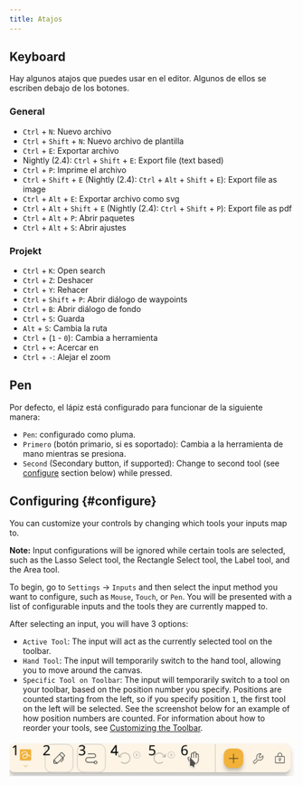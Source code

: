 ```yaml
---
title: Atajos
---
```


## Keyboard

Hay algunos atajos que puedes usar en el editor.
Algunos de ellos se escriben debajo de los botones.

### General

- `Ctrl` + `N`: Nuevo archivo
- `Ctrl` + `Shift` + `N`: Nuevo archivo de plantilla
- `Ctrl` + `E`: Exportar archivo
- Nightly (2.4): `Ctrl` + `Shift` + `E`: Export file (text based)
- `Ctrl` + `P`: Imprime el archivo
- `Ctrl` + `Shift` + `E` (Nightly (2.4): `Ctrl` + `Alt` + `Shift` + `E`): Export file as image
- `Ctrl` + `Alt` + `E`: Exportar archivo como svg
- `Ctrl` + `Alt` + `Shift` + `E` (Nightly (2.4): `Ctrl` + `Shift` + `P`): Export file as pdf
- `Ctrl` + `Alt` + `P`: Abrir paquetes
- `Ctrl` + `Alt` + `S`: Abrir ajustes

### Projekt

- `Ctrl` + `K`: Open search
- `Ctrl` + `Z`: Deshacer
- `Ctrl` + `Y`: Rehacer
- `Ctrl` + `Shift` + `P`: Abrir diálogo de waypoints
- `Ctrl` + `B`: Abrir diálogo de fondo
- `Ctrl` + `S`: Guarda
- `Alt` + `S`: Cambia la ruta
- `Ctrl` + (`1` - `0`): Cambia a herramienta
- `Ctrl` + `+`: Acercar en
- `Ctrl` + `-`: Alejar el zoom

## Pen

Por defecto, el lápiz está configurado para funcionar de la siguiente manera:

- `Pen`: configurado como pluma.
- `Primero` (botón primario, si es soportado): Cambia a la herramienta de mano mientras se presiona.
- `Second` (Secondary button, if supported): Change to second tool (see [configure](#configure) section below) while pressed.

## Configuring {#configure}

You can customize your controls by changing which tools your inputs map to.

**Note:** Input configurations will be ignored while certain tools are selected, such as the Lasso Select tool, the Rectangle Select tool, the Label tool, and the Area tool.

To begin, go to `Settings` → `Inputs` and then select the input method you want to configure, such as `Mouse`, `Touch`, or `Pen`. You will be presented with a list of configurable inputs and the tools they are currently mapped to.

After selecting an input, you will have 3 options:

- `Active Tool`: The input will act as the currently selected tool on the toolbar.
- `Hand Tool`: The input will temporarily switch to the hand tool, allowing you to move around the canvas.
- `Specific Tool on Toolbar`: The input will temporarily switch to a tool on your toolbar, based on the position number you specify. Positions are counted starting from the left, so if you specify position `1`, the first tool on the left will be selected. See the screenshot below for an example of how position numbers are counted. For information about how to reorder your tools, see [Customizing the Toolbar](../intro/#customizing-the-toolbar).

![barra de herramientas numerada](toolbar_numbered.png)
